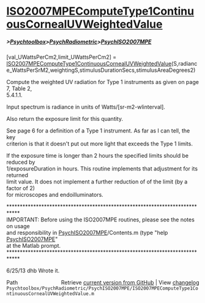 # [ISO2007MPEComputeType1ContinuousCornealUVWeightedValue](ISO2007MPEComputeType1ContinuousCornealUVWeightedValue)
##### >[Psychtoolbox](Psychtoolbox)>[PsychRadiometric](PsychRadiometric)>[PsychISO2007MPE](PsychISO2007MPE)

[val\_UWattsPerCm2,limit\_UWattsPerCm2] = [ISO2007MPEComputeType1ContinuousCornealUVWeightedValue](ISO2007MPEComputeType1ContinuousCornealUVWeightedValue)(S,radiance\_WattsPerSrM2,weightingS,stimulusDurationSecs,stimulusAreaDegrees2)  
  
Compute the weighted UV radiation for Type 1 instruments as given on page 7, Table 2,   
5.4.1.1.  
  
Input spectrum is radiance in units of Watts/[sr-m2-wlinterval].  
  
Also return the exposure limit for this quantity.  
  
See page 6 for a definition of a Type 1 instrument.  As far as I can tell, the key  
criterion is that it doesn't put out more light that exceeds the Type 1 limits.  
  
If the exposure time is longer than 2 hours the specified limits should be reduced by  
1/exposureDuration in hours.  This routine implements that adjustment for its returned  
limit value.  It does not implement a further reduction of of the limit (by a factor of 2)  
for microscopes and endoilluminators.  
  
\*\*\*\*\*\*\*\*\*\*\*\*\*\*\*\*\*\*\*\*\*\*\*\*\*\*\*\*\*\*\*\*\*\*\*\*\*\*\*\*\*\*\*\*\*\*\*\*\*\*\*\*\*\*\*\*\*\*\*\*\*\*\*\*\*\*\*\*\*\*\*\*\*\*\*\*  
IMPORTANT: Before using the ISO2007MPE routines, please see the notes on usage  
and responsibility in [PsychISO2007MPE](PsychISO2007MPE)/Contents.m (type "help [PsychISO2007MPE](PsychISO2007MPE)"  
at the Matlab prompt.  
\*\*\*\*\*\*\*\*\*\*\*\*\*\*\*\*\*\*\*\*\*\*\*\*\*\*\*\*\*\*\*\*\*\*\*\*\*\*\*\*\*\*\*\*\*\*\*\*\*\*\*\*\*\*\*\*\*\*\*\*\*\*\*\*\*\*\*\*\*\*\*\*\*\*\*\*  
  
6/25/13  dhb  Wrote it.  




<div class="code_header" style="text-align:right;">
  <span style="float:left;">Path&nbsp;&nbsp;</span> <span class="counter">Retrieve <a href=
  "https://raw.github.com/Psychtoolbox-3/Psychtoolbox-3/beta/Psychtoolbox/PsychRadiometric/PsychISO2007MPE/ISO2007MPEComputeType1ContinuousCornealUVWeightedValue.m">current version from GitHub</a> | View <a href=
  "https://github.com/Psychtoolbox-3/Psychtoolbox-3/commits/beta/Psychtoolbox/PsychRadiometric/PsychISO2007MPE/ISO2007MPEComputeType1ContinuousCornealUVWeightedValue.m">changelog</a></span>
</div>
<div class="code">
  <code>Psychtoolbox/PsychRadiometric/PsychISO2007MPE/ISO2007MPEComputeType1ContinuousCornealUVWeightedValue.m</code>
</div>

